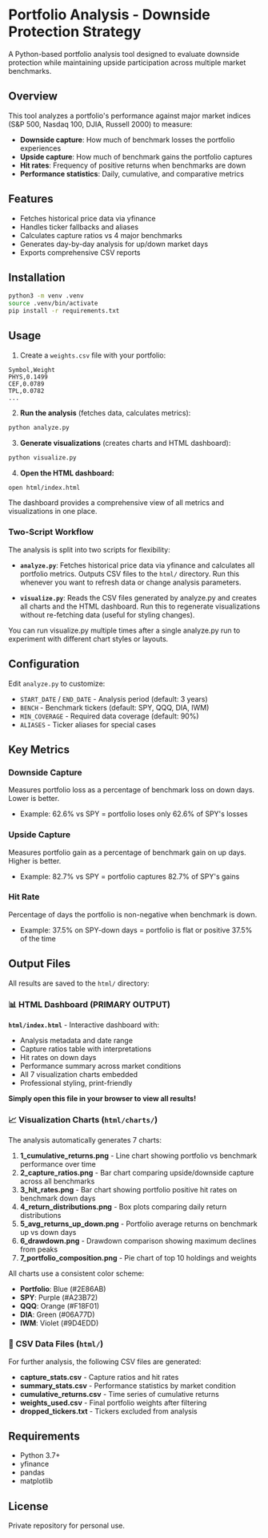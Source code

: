 # Portfolio Analysis - Downside Protection Strategy

A Python-based portfolio analysis tool designed to evaluate downside protection while maintaining upside participation across multiple market benchmarks.

## Overview

This tool analyzes a portfolio's performance against major market indices (S&P 500, Nasdaq 100, DJIA, Russell 2000) to measure:
- **Downside capture**: How much of benchmark losses the portfolio experiences
- **Upside capture**: How much of benchmark gains the portfolio captures
- **Hit rates**: Frequency of positive returns when benchmarks are down
- **Performance statistics**: Daily, cumulative, and comparative metrics

## Features

- Fetches historical price data via yfinance
- Handles ticker fallbacks and aliases
- Calculates capture ratios vs 4 major benchmarks
- Generates day-by-day analysis for up/down market days
- Exports comprehensive CSV reports

## Installation

```bash
python3 -m venv .venv
source .venv/bin/activate
pip install -r requirements.txt
```

## Usage

1. Create a `weights.csv` file with your portfolio:
```csv
Symbol,Weight
PHYS,0.1499
CEF,0.0789
TPL,0.0782
...
```

2. **Run the analysis** (fetches data, calculates metrics):
```bash
python analyze.py
```

3. **Generate visualizations** (creates charts and HTML dashboard):
```bash
python visualize.py
```

4. **Open the HTML dashboard:**
```bash
open html/index.html
```

The dashboard provides a comprehensive view of all metrics and visualizations in one place.

### Two-Script Workflow

The analysis is split into two scripts for flexibility:

- **`analyze.py`**: Fetches historical price data via yfinance and calculates all portfolio metrics. Outputs CSV files to the `html/` directory. Run this whenever you want to refresh data or change analysis parameters.

- **`visualize.py`**: Reads the CSV files generated by analyze.py and creates all charts and the HTML dashboard. Run this to regenerate visualizations without re-fetching data (useful for styling changes).

You can run visualize.py multiple times after a single analyze.py run to experiment with different chart styles or layouts.

## Configuration

Edit `analyze.py` to customize:
- `START_DATE` / `END_DATE` - Analysis period (default: 3 years)
- `BENCH` - Benchmark tickers (default: SPY, QQQ, DIA, IWM)
- `MIN_COVERAGE` - Required data coverage (default: 90%)
- `ALIASES` - Ticker aliases for special cases

## Key Metrics

### Downside Capture
Measures portfolio loss as a percentage of benchmark loss on down days. Lower is better.
- Example: 62.6% vs SPY = portfolio loses only 62.6% of SPY's losses

### Upside Capture
Measures portfolio gain as a percentage of benchmark gain on up days. Higher is better.
- Example: 82.7% vs SPY = portfolio captures 82.7% of SPY's gains

### Hit Rate
Percentage of days the portfolio is non-negative when benchmark is down.
- Example: 37.5% on SPY-down days = portfolio is flat or positive 37.5% of the time

## Output Files

All results are saved to the `html/` directory:

### 📊 HTML Dashboard (PRIMARY OUTPUT)

**`html/index.html`** - Interactive dashboard with:
- Analysis metadata and date range
- Capture ratios table with interpretations
- Hit rates on down days
- Performance summary across market conditions
- All 7 visualization charts embedded
- Professional styling, print-friendly

**Simply open this file in your browser to view all results!**

### 📈 Visualization Charts (`html/charts/`)

The analysis automatically generates 7 charts:

1. **1_cumulative_returns.png** - Line chart showing portfolio vs benchmark performance over time
2. **2_capture_ratios.png** - Bar chart comparing upside/downside capture across all benchmarks
3. **3_hit_rates.png** - Bar chart showing portfolio positive hit rates on benchmark down days
4. **4_return_distributions.png** - Box plots comparing daily return distributions
5. **5_avg_returns_up_down.png** - Portfolio average returns on benchmark up vs down days
6. **6_drawdown.png** - Drawdown comparison showing maximum declines from peaks
7. **7_portfolio_composition.png** - Pie chart of top 10 holdings and weights

All charts use a consistent color scheme:
- **Portfolio**: Blue (#2E86AB)
- **SPY**: Purple (#A23B72)
- **QQQ**: Orange (#F18F01)
- **DIA**: Green (#06A77D)
- **IWM**: Violet (#9D4EDD)

### 📁 CSV Data Files (`html/`)

For further analysis, the following CSV files are generated:
- **capture_stats.csv** - Capture ratios and hit rates
- **summary_stats.csv** - Performance statistics by market condition
- **cumulative_returns.csv** - Time series of cumulative returns
- **weights_used.csv** - Final portfolio weights after filtering
- **dropped_tickers.txt** - Tickers excluded from analysis

## Requirements

- Python 3.7+
- yfinance
- pandas
- matplotlib

## License

Private repository for personal use.
